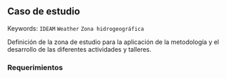 ## Caso de estudio  
Keywords: `IDEAM` `Weather` `Zona hidrogeográfica`

Definición de la zona de estudio para la aplicación de la metodología y el desarrollo de las diferentes actividades y talleres.


### Requerimientos



### 
